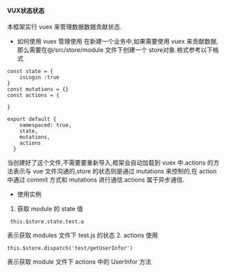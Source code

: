 #### VUX状态状态
本框架实行 vuex 来管理数据数据贡献状态.
- 如何使用 vuex 管理使用
在新建一个业务中,如果需要使用 vuex 来贡献数据,那么需要在@/src/store/module 文件下创建一个 store对象.格式参考以下格式
```
const state = {
    isLogin :true
}
const mutations = {}
const actions = {
   
}

export default {
    namespaced: true,
    state,
    mutations,
    actions
  }
```
当创建好了这个文件,不需要要重新导入,框架会自动加载到 vuex 中.actions 的方法表示与 vue 文件沟通的,store 的状态则是通过 mutations 来控制的,在 action 中通过 commit 方式和 mutations 进行通信.actions 属于异步通信.
 - 使用实例
 1. 获取 module 的 state 值
 ```
  this.$store.state.test.a
  ```
  表示获取 modules 文件下 test.js 的状态
  2. actions 使用
  ```
  this.$store.dispatch('test/getUserInfor')
  ```
  表示获取 module 文件下 actions 中的 UserInfor 方法
    